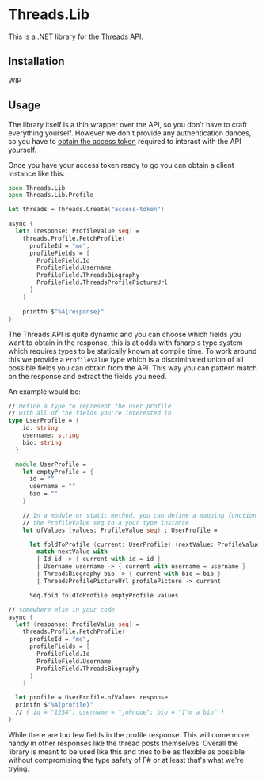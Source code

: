 # Threads.Lib

This is a .NET library for the [Threads] API.

## Installation

WIP

## Usage

The library itself is a thin wrapper over the API, so you don't have to craft everything yourself. However we don't provide any authentication dances, so you have to [obtain the access token] required to interact with the API yourself.

Once you have your access token ready to go you can obtain a client instance like this:

```fsharp
open Threads.Lib
open Threads.Lib.Profile

let threads = Threads.Create("access-token")

async {
  let! (response: ProfileValue seq) =
    threads.Profile.FetchProfile(
      profileId = "me",
      profileFields = [
        ProfileField.Id
        ProfileField.Username
        ProfileField.ThreadsBiography
        ProfileField.ThreadsProfilePictureUrl
      ]
    )

    printfn $"%A{response}"
}
```

The Threads API is quite dynamic and you can choose which fields you want to obtain in the response, this is at odds with fsharp's type system which requires types to be statically known at compile time. To work around this we provide a `ProfileValue` type which is a discriminated union of all possible fields you can obtain from the API. This way you can pattern match on the response and extract the fields you need.

An example would be:

```fsharp
// Define a type to represent the user profile
// with all of the fields you're interested in
type UserProfile = {
    id: string
    username: string
    bio: string
  }

  module UserProfile =
    let emptyProfile = {
      id = ""
      username = ""
      bio = ""
    }

    // In a module or static method, you can define a mapping function to convert
    // the ProfileValue seq to a your type instance
    let ofValues (values: ProfileValue seq) : UserProfile =

      let foldToProfile (current: UserProfile) (nextValue: ProfileValue) =
        match nextValue with
        | Id id -> { current with id = id }
        | Username username -> { current with username = username }
        | ThreadsBiography bio -> { current with bio = bio }
        | ThreadsProfilePictureUrl profilePicture -> current

      Seq.fold foldToProfile emptyProfile values

// somewhere else in your code
async {
  let! (response: ProfileValue seq) =
    threads.Profile.FetchProfile(
      profileId = "me",
      profileFields = [
        ProfileField.Id
        ProfileField.Username
        ProfileField.ThreadsBiography
      ]
    )

  let profile = UserProfile.ofValues response
  printfn $"%A{profile}"
  // { id = "1234"; username = "johndoe"; bio = "I'm a bio" }
}
```

While there are too few fields in the profile response. This will come more handy in other responses like the thread posts themselves. Overall the library is meant to be used like this and tries to be as flexible as possible without compromising the type safety of F# or at least that's what we're trying.

[Threads]: https://developers.facebook.com/docs/threads
[obtain the access token]: https://developers.facebook.com/docs/threads/get-started/get-access-tokens-and-permissions
